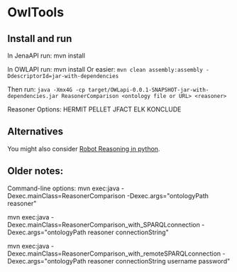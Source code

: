 # OwlTools

## Install and run
In JenaAPI run: mvn install

In OWLAPI run: mvn install 
Or easier: ```mvn clean assembly:assembly -DdescriptorId=jar-with-dependencies```  

Then run: ```java -Xmx4G -cp target/OWLapi-0.0.1-SNAPSHOT-jar-with-dependencies.jar ReasonerComparison <ontology file or URL> <reasoner>```  

Reasoner Options:
HERMIT
PELLET
JFACT
ELK
KONCLUDE

## Alternatives
You might also consider [Robot Reasoning in python](https://robot.obolibrary.org/reason).

## Older notes:
Command-line options:
mvn exec:java -Dexec.mainClass=ReasonerComparison -Dexec.args="ontologyPath reasoner"

mvn exec:java -Dexec.mainClass=ReasonerComparison_with_SPARQLconnection -Dexec.args="ontologyPath reasoner connectionString"

mvn exec:java -Dexec.mainClass=ReasonerComparison_with_remoteSPARQLconnection -Dexec.args="ontologyPath reasoner connectionString username password"

